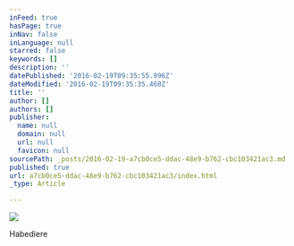 ```yaml
---
inFeed: true
hasPage: true
inNav: false
inLanguage: null
starred: false
keywords: []
description: ''
datePublished: '2016-02-19T09:35:55.996Z'
dateModified: '2016-02-19T09:35:35.460Z'
title: ''
author: []
authors: []
publisher:
  name: null
  domain: null
  url: null
  favicon: null
sourcePath: _posts/2016-02-19-a7cb0ce5-ddac-48e9-b762-cbc103421ac3.md
published: true
url: a7cb0ce5-ddac-48e9-b762-cbc103421ac3/index.html
_type: Article

---
```

![](https://the-grid-user-content.s3-us-west-2.amazonaws.com/5720e547-cfbe-40aa-8a49-b9051f7e7434.jpg)

Habediere